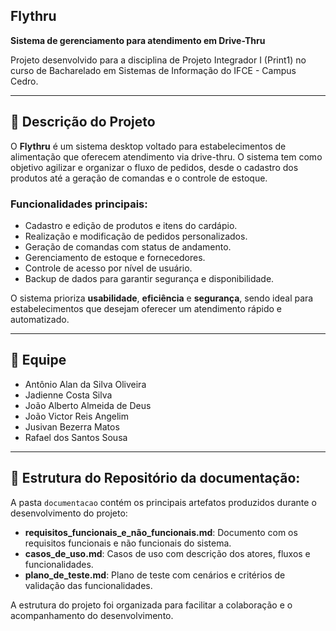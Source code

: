 ## Flythru

**Sistema de gerenciamento para atendimento em Drive-Thru**  

Projeto desenvolvido para a disciplina de Projeto Integrador I (Print1) no curso de Bacharelado em Sistemas de Informação do IFCE - Campus Cedro.

---

## 📌 Descrição do Projeto

O **Flythru** é um sistema desktop voltado para estabelecimentos de alimentação que oferecem atendimento via drive-thru. O sistema tem como objetivo agilizar e organizar o fluxo de pedidos, desde o cadastro dos produtos até a geração de comandas e o controle de estoque.

### Funcionalidades principais:
- Cadastro e edição de produtos e itens do cardápio.
- Realização e modificação de pedidos personalizados.
- Geração de comandas com status de andamento.
- Gerenciamento de estoque e fornecedores.
- Controle de acesso por nível de usuário.
- Backup de dados para garantir segurança e disponibilidade.

O sistema prioriza **usabilidade**, **eficiência** e **segurança**, sendo ideal para estabelecimentos que desejam oferecer um atendimento rápido e automatizado.

---

## 👥 Equipe

- Antônio Alan da Silva Oliveira  
- Jadienne Costa Silva  
- João Alberto Almeida de Deus  
- João Victor Reis Angelim  
- Jusivan Bezerra Matos  
- Rafael dos Santos Sousa

---

## 📁 Estrutura do Repositório da documentação:

A pasta `documentacao` contém os principais artefatos produzidos durante o desenvolvimento do projeto:

- **requisitos_funcionais_e_não_funcionais.md**: Documento com os requisitos funcionais e não funcionais do sistema.
- **casos_de_uso.md**: Casos de uso com descrição dos atores, fluxos e funcionalidades.
- **plano_de_teste.md**: Plano de teste com cenários e critérios de validação das funcionalidades.

A estrutura do projeto foi organizada para facilitar a colaboração e o acompanhamento do desenvolvimento.
